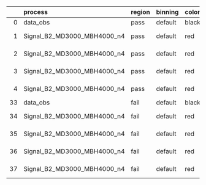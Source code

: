 |    | process                     | region   | binning   | color   | process_type   |   scale | variation   | source_filename                                                      | source_histname    | alias                       | title     |   combine_idx |     lnN |   shapes | syst_type   | direction   | variation_alias   |
|---:|:----------------------------|:---------|:----------|:--------|:---------------|--------:|:------------|:---------------------------------------------------------------------|:-------------------|:----------------------------|:----------|--------------:|--------:|---------:|:------------|:------------|:------------------|
|  0 | data_obs                    | pass     | default   | black   | DATA           |       1 | nominal     | ./histograms_for_2DAlphabet_v18//BH_Data.root                        | hpass              | Data                        | Data      |           nan | nan     |      nan | nan         | nan         | nan               |
|  1 | Signal_B2_MD3000_MBH4000_n4 | pass     | default   | red     | SIGNAL         |       1 | lumi        | ./histograms_for_2DAlphabet_v18//BH_Signal_B2_MD3000_MBH4000_n4.root | hpass              | Signal_B2_MD3000_MBH4000_n4 | BH signal |           nan |   1.016 |      nan | lnN         | nan         | nan               |
|  2 | Signal_B2_MD3000_MBH4000_n4 | pass     | default   | red     | SIGNAL         |       1 | SVM         | ./histograms_for_2DAlphabet_v18//BH_Signal_B2_MD3000_MBH4000_n4.root | hpass_SVMsyst_up   | Signal_B2_MD3000_MBH4000_n4 | BH signal |           nan | nan     |        1 | shapes      | Up          | SVMsyst           |
|  3 | Signal_B2_MD3000_MBH4000_n4 | pass     | default   | red     | SIGNAL         |       1 | SVM         | ./histograms_for_2DAlphabet_v18//BH_Signal_B2_MD3000_MBH4000_n4.root | hpass_SVMsyst_down | Signal_B2_MD3000_MBH4000_n4 | BH signal |           nan | nan     |        1 | shapes      | Down        | SVMsyst           |
|  4 | Signal_B2_MD3000_MBH4000_n4 | pass     | default   | red     | SIGNAL         |       1 | nominal     | ./histograms_for_2DAlphabet_v18//BH_Signal_B2_MD3000_MBH4000_n4.root | hpass              | Signal_B2_MD3000_MBH4000_n4 | BH signal |           nan | nan     |      nan | nan         | nan         | nan               |
| 33 | data_obs                    | fail     | default   | black   | DATA           |       1 | nominal     | ./histograms_for_2DAlphabet_v18//BH_Data.root                        | hfail              | Data                        | Data      |           nan | nan     |      nan | nan         | nan         | nan               |
| 34 | Signal_B2_MD3000_MBH4000_n4 | fail     | default   | red     | SIGNAL         |       1 | lumi        | ./histograms_for_2DAlphabet_v18//BH_Signal_B2_MD3000_MBH4000_n4.root | hfail              | Signal_B2_MD3000_MBH4000_n4 | BH signal |           nan |   1.016 |      nan | lnN         | nan         | nan               |
| 35 | Signal_B2_MD3000_MBH4000_n4 | fail     | default   | red     | SIGNAL         |       1 | SVM         | ./histograms_for_2DAlphabet_v18//BH_Signal_B2_MD3000_MBH4000_n4.root | hfail_SVMsyst_up   | Signal_B2_MD3000_MBH4000_n4 | BH signal |           nan | nan     |        1 | shapes      | Up          | SVMsyst           |
| 36 | Signal_B2_MD3000_MBH4000_n4 | fail     | default   | red     | SIGNAL         |       1 | SVM         | ./histograms_for_2DAlphabet_v18//BH_Signal_B2_MD3000_MBH4000_n4.root | hfail_SVMsyst_down | Signal_B2_MD3000_MBH4000_n4 | BH signal |           nan | nan     |        1 | shapes      | Down        | SVMsyst           |
| 37 | Signal_B2_MD3000_MBH4000_n4 | fail     | default   | red     | SIGNAL         |       1 | nominal     | ./histograms_for_2DAlphabet_v18//BH_Signal_B2_MD3000_MBH4000_n4.root | hfail              | Signal_B2_MD3000_MBH4000_n4 | BH signal |           nan | nan     |      nan | nan         | nan         | nan               |